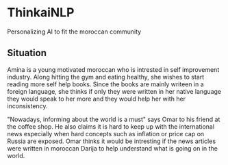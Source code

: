 # ThinkaiNLP
Personalizing AI to fit the moroccan community

<h2> Situation </h2>

Amina is a young motivated moroccan who is intrested in self improvement industry. Along hitting the gym and eating healthy, she wishes to start reading more self help books. Since the books are mainly writeen in a foreign language, she thinks if only they were written in her native language they would speak to her more and they would help her with her inconsistency.

<p>
"Nowadays, informing about the world is a must" says Omar to his friend at the coffee shop. He also claims it is hard to keep up with the international news especially when hard concepts such as inflation or price cap on Russia are exposed. Omar thinks it would be intresting if the news articles were written in moroccan Darija to help understand what is going on in the world.
</p>


